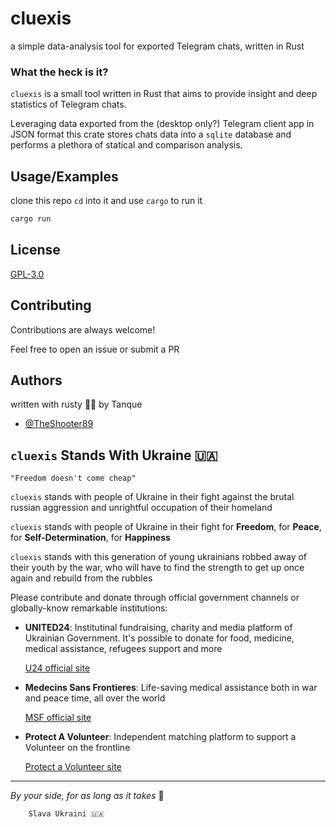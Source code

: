 
# cluexis

a simple data-analysis tool for exported Telegram chats, written in Rust

### What the heck is it?

`cluexis` is a small tool written in Rust that aims to provide insight and deep statistics of Telegram chats.

Leveraging data exported from the (desktop only?) Telegram client app in JSON format this crate stores chats data into a `sqlite` database and performs a plethora of statical and comparison analysis.


## Usage/Examples

clone this repo `cd` into it and use `cargo` to run it

```bash
cargo run
```


## License

[GPL-3.0](https://choosealicense.com/licenses/gpl-3.0/)


## Contributing

Contributions are always welcome!

Feel free to open an issue or submit a PR


## Authors
written with rusty 💛️💙️ by Tanque

- [@TheShooter89](https://www.github.com/TheShooter89)


## `cluexis` Stands With Ukraine 🇺🇦️

    "Freedom doesn't come cheap"

`cluexis` stands with people of Ukraine in their fight against the brutal russian aggression and unrightful occupation of their homeland

`cluexis` stands with people of Ukraine in their fight for **Freedom**, for **Peace**, for **Self-Determination**, for **Happiness**

`cluexis` stands with this generation of young ukrainians robbed away of their youth by the war, who will have to find the strength to get up once again and rebuild from the rubbles

Please contribute and donate through official government channels or globally-know remarkable institutions:

- **UNITED24**: Institutinal fundraising, charity and media platform of Ukrainian Government. It's possible to donate for food, medicine, medical assistance, refugees support and more

    [U24 official site](https://u24.gov.ua/)

- **Medecins Sans Frontieres**: Life-saving medical assistance both in war and peace time, all over the world

    [MSF official site](https://www.msf.org/ukraine)

- **Protect A Volunteer**: Independent matching platform to support a Volunteer on the frontline
    
    [Protect a Volunteer site](https://protectavolunteer.com/)

---

_By your side, for as long as it takes_ 💪️

        Slava Ukraini 🇺🇦️
